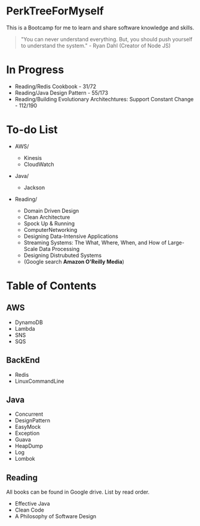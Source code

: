 # PerkTreeForMyself
This is a Bootcamp for me to learn and share software knowledge and skills.

> "You can never understand everything. But, you should push yourself to understand the system." - Ryan Dahl (Creator of Node JS)

# In Progress
- Reading/Redis Cookbook - 31/72
- Reading/Java Design Pattern - 55/173
- Reading/Building Evolutionary Architechtures: Support Constant Change - 112/190

# To-do List
- AWS/
  - Kinesis
  - CloudWatch

- Java/
  - Jackson
 
- Reading/
  - Domain Driven Design
  - Clean Architecture
  - Spock Up & Running
  - ComputerNetworking
  - Designing Data-Intensive Applications
  - Streaming Systems: The What, Where, When, and How of Large-Scale Data Processing
  - Designing Distrubuted Systems
  - (Google search **Amazon O'Reilly Media**)

# Table of Contents
## AWS
- DynamoDB
- Lambda
- SNS
- SQS

## BackEnd
- Redis
- LinuxCommandLine

## Java
- Concurrent
- DesignPattern
- EasyMock
- Exception
- Guava
- HeapDump
- Log
- Lombok

## Reading
All books can be found in Google drive. List by read order.
- Effective Java
- Clean Code
- A Philosophy of Software Design
